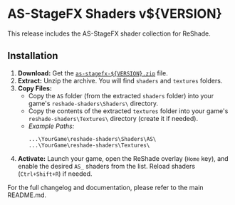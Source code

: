 # AS-StageFX Shaders v${VERSION}

This release includes the AS-StageFX shader collection for ReShade.

## Installation

1.  **Download:** Get the [`as-stagefx-${VERSION}.zip`](https://github.com/LeonAquitaine/as-stagefx/releases/download/${VERSION}/as-stagefx-${VERSION}.zip) file.
2.  **Extract:** Unzip the archive. You will find `shaders` and `textures` folders.
3.  **Copy Files:**
    *   Copy the `AS` folder (from the extracted `shaders` folder) into your game's `reshade-shaders\Shaders\` directory.
    *   Copy the contents of the extracted `textures` folder into your game's `reshade-shaders\Textures\` directory (create it if needed).
    *   *Example Paths:*
        ```
        ...\YourGame\reshade-shaders\Shaders\AS\
        ...\YourGame\reshade-shaders\Textures\
        ```
4.  **Activate:** Launch your game, open the ReShade overlay (`Home` key), and enable the desired `AS_` shaders from the list. Reload shaders (`Ctrl+Shift+R`) if needed.

For the full changelog and documentation, please refer to the main README.md.
